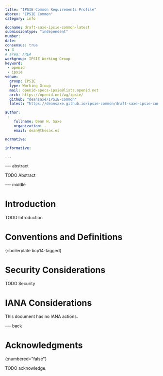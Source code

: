 ```yaml
---
title: "IPSIE Common Requirements Profile"
abbrev: "IPSIE Common"
category: info

docname: draft-saxe-ipsie-common-latest
submissiontype: "independent"
number:
date:
consensus: true
v: 3
# area: AREA
workgroup: IPSIE Working Group
keyword:
 - openid
 - ipsie
venue:
  group: IPSIE
  type: Working Group
  mail: openid-specs-ipsie@lists.openid.net
  arch: https://openid.net/wg/ipsie/
  github: "deansaxe/IPSIE-common"
  latest: "https://deansaxe.github.io/ipsie-common/draft-saxe-ipsie-common-.html"

author:
 -
    fullname: Dean H. Saxe
    organization: -
    email: dean@thesax.es

normative:

informative:

...
```


--- abstract

TODO Abstract


--- middle

# Introduction

TODO Introduction


# Conventions and Definitions

{::boilerplate bcp14-tagged}


# Security Considerations

TODO Security


# IANA Considerations

This document has no IANA actions.


--- back

# Acknowledgments
{:numbered="false"}

TODO acknowledge.
